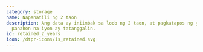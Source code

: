 ```yaml
---
category: storage
name: Napanatili ng 2 taon
description: Ang data ay iniimbak sa loob ng 2 taon, at pagkatapos ng yugto ng
  panahon na iyon ay tatanggalin.
id: retained_2_years
icon: /dtpr-icons/is_retained.svg
---
```

